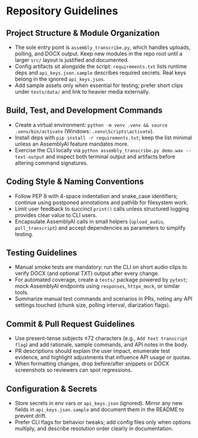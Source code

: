 # Repository Guidelines

## Project Structure & Module Organization
- The sole entry point is `assembly_transcribe.py`, which handles uploads, polling, and DOCX output. Keep new modules in the repo root until a larger `src/` layout is justified and documented.
- Config artifacts sit alongside the script: `requirements.txt` lists runtime deps and `api_keys.json.sample` describes required secrets. Real keys belong in the ignored `api_keys.json`.
- Add sample assets only when essential for testing; prefer short clips under `tests/data/` and link to heavier media externally.

## Build, Test, and Development Commands
- Create a virtual environment: `python -m venv .venv && source .venv/bin/activate` (Windows: `.venv\Scripts\activate`).
- Install deps with `pip install -r requirements.txt`; keep the list minimal unless an AssemblyAI feature mandates more.
- Exercise the CLI locally via `python assembly_transcribe.py demo.wav --text-output` and inspect both terminal output and artifacts before altering command signatures.

## Coding Style & Naming Conventions
- Follow PEP 8 with 4-space indentation and snake_case identifiers; continue using postponed annotations and pathlib for filesystem work.
- Limit user feedback to succinct `print()` calls unless structured logging provides clear value to CLI users.
- Encapsulate AssemblyAI calls in small helpers (`upload_audio`, `poll_transcript`) and accept dependencies as parameters to simplify testing.

## Testing Guidelines
- Manual smoke tests are mandatory: run the CLI on short audio clips to verify DOCX (and optional TXT) output after every change.
- For automated coverage, create a `tests/` package powered by `pytest`; mock AssemblyAI endpoints using `responses`, `httpx_mock`, or similar tools.
- Summarize manual test commands and scenarios in PRs, noting any API settings touched (chunk size, polling interval, diarization flags).

## Commit & Pull Request Guidelines
- Use present-tense subjects ≤72 characters (e.g., `Add text transcript flag`) and add rationale, sample commands, and API notes in the body.
- PR descriptions should explain the user impact, enumerate test evidence, and highlight adjustments that influence API usage or quotas.
- When formatting changes, drop before/after snippets or DOCX screenshots so reviewers can spot regressions.

## Configuration & Secrets
- Store secrets in env vars or `api_keys.json` (ignored). Mirror any new fields in `api_keys.json.sample` and document them in the README to prevent drift.
- Prefer CLI flags for behavior tweaks; add config files only when options multiply, and describe resolution order clearly in documentation.
